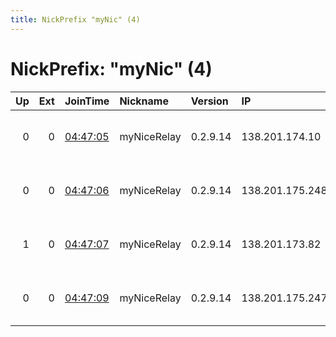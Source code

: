 ```yaml
---
title: NickPrefix "myNic" (4)
---
```


# NickPrefix: "myNic" (4)

|   Up |   Ext | JoinTime                                                                                            | Nickname    | Version   | IP              | AS                  | CC   |   ORp |   Dirp | OS    | Contact                             |   eFamMembers |
|-----:|------:|:----------------------------------------------------------------------------------------------------|:------------|:----------|:----------------|:--------------------|:-----|------:|-------:|:------|:------------------------------------|--------------:|
|    0 |     0 | [04:47:05](https://metrics.torproject.org/rs.html#details/FAC1D48461686A4286B31F5343D07253EF5B2656) | myNiceRelay | 0.2.9.14  | 138.201.174.10  | Hetzner Online GmbH | de   |   443 |      0 | Linux | tor-operator@your-emailaddress-doma |             1 |
|    0 |     0 | [04:47:06](https://metrics.torproject.org/rs.html#details/99F44AD2DD88A9682E629C86F161E84AC75D8865) | myNiceRelay | 0.2.9.14  | 138.201.175.248 | Hetzner Online GmbH | de   |   443 |      0 | Linux | tor-operator@your-emailaddress-doma |             1 |
|    1 |     0 | [04:47:07](https://metrics.torproject.org/rs.html#details/C49A58018CF2AB7D75CB3EF6C2528182AF2847E3) | myNiceRelay | 0.2.9.14  | 138.201.173.82  | Hetzner Online GmbH | de   |   443 |      0 | Linux | tor-operator@your-emailaddress-doma |             1 |
|    0 |     0 | [04:47:09](https://metrics.torproject.org/rs.html#details/CE707C2A3D15D0D99F82A8150232646ED663FBB8) | myNiceRelay | 0.2.9.14  | 138.201.175.247 | Hetzner Online GmbH | de   |   443 |      0 | Linux | tor-operator@your-emailaddress-doma |             1 |

